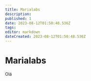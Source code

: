 ```yaml
---
title: Marialabs
description: 
published: 1
date: 2023-08-12T01:50:48.536Z
tags: 
editor: markdown
dateCreated: 2023-08-12T01:50:48.536Z
---
```


# Marialabs
Olá